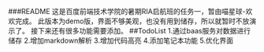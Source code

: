 ###README
这是百度前端技术学院的暑期RIA启航班的任务一，暂由喵星球-欢欢完成。
此版本为demo版，界面不够美观，也没有用到储存，所以就暂时不放演示了。
接下来还有很多功能需要添加。
##TodoList
1.通过baas服务对数据进行储存
2.增加markdown解析
3.增加代码高亮
4.添加笔记本功能
5.优化界面
